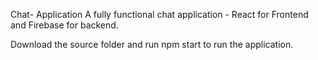 Chat- Application
A fully functional chat application - React for Frontend and Firebase for backend.

Download the source folder and run npm start to run the application.
